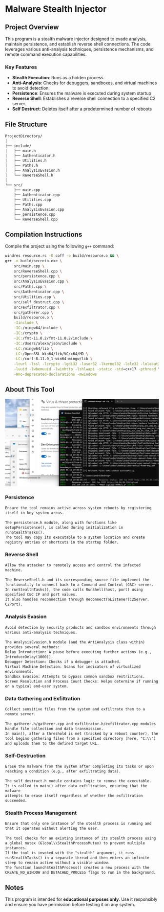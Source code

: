 # Malware Stealth Injector

## Project Overview
This program is a stealth malware injector designed to evade analysis, maintain persistence, and establish reverse shell connections. The code leverages various anti-analysis techniques, persistence mechanisms, and remote command execution capabilities.

### Key Features
- **Stealth Execution**: Runs as a hidden process.
- **Anti-Analysis**: Checks for debuggers, sandboxes, and virtual machines to avoid detection.
- **Persistence**: Ensures the malware is executed during system startup
- **Reverse Shell**: Establishes a reverse shell connection to a specified C2 server.
- **Self Destruct**: Deletes itself after a predetermined number of reboots 

## File Structure
```
ProjectDirectory/
│
├── include/
│   ├── main.h
│   ├── Authenticator.h
│   ├── Utilities.h
│   ├── Paths.h
│   ├── AnalysisEvasion.h
│   └── ReverseShell.h
│
└── src/
    ├── main.cpp
    ├── Authenticator.cpp
    ├── Utilities.cpp
    ├── Paths.cpp
    ├── AnalysisEvasion.cpp
    ├── persistence.cpp
    └── ReverseShell.cpp
```

## Compilation Instructions

Compile the project using the following `g++` command:

```bash
windres resource.rc -O coff -o build/resource.o && \
g++ -o build/secreto.exe \
    src/main.cpp \
    src/ReverseShell.cpp \
    src/persistence.cpp \
    src/AnalysisEvasion.cpp \
    src/Paths.cpp \
    src/Authenticator.cpp \
    src/Utilities.cpp \
    src/self_destruct.cpp \
    src/exfiltrator.cpp \
    src/gatherer.cpp \
    build/resource.o \
    -Iinclude \
    -IC:/mingw64/include \
    -IC:/crypto \
    -IC:/fmt-11.0.2/fmt-11.0.2/include \
    -IC:/Users/alexa/json/include \
    -LC:/mingw64/lib \
    -LC:/OpenSSL-Win64/lib/VC/x64/MD \
    -LC:/curl-8.11.0_1-win64-mingw/lib \
    -lcurl -lssl -lcrypto -lgdi32 -luser32 -lkernel32 -lole32 -loleaut32 -lws2_32 \
    -luuid -lwbemuuid -lwinhttp -lshlwapi -static -std=c++17 -pthread \
    -Wno-deprecated-declarations -mwindows

```

## About This Tool

![alt text](shell-1.png)

### Persistence
```Purpose:
Ensure the tool remains active across system reboots by registering itself in key system areas.

The persistence.h module, along with functions like setupPersistence(), is called during initialization in runStealthTasks().
The tool may copy its executable to a system location and create registry entries or shortcuts in the startup folder.
```

### Reverse Shell
```Purpose:
Allow the attacker to remotely access and control the infected machine.

The ReverseShell.h and its corresponding source file implement the functionality to connect back to a Command and Control (C&C) server.
In runStealthTasks(), the code calls RunShell(host, port) using specified C&C IP and port values.
It also handles reconnection through ReconnectToListener(C2Server, C2Port).
```

### Analysis Evasion
```Purpose:
Avoid detection by security products and sandbox environments through various anti-analysis techniques.

The AnalysisEvasion.h module (and the AntiAnalysis class within) provides several methods:
Delay Introduction: A pause before executing further actions (e.g., IntroduceDelay(1000)).
Debugger Detection: Checks if a debugger is attached.
Virtual Machine Detection: Scans for indicators of virtualized environments.
Sandbox Evasion: Attempts to bypass common sandbox restrictions.
Screen Resolution and Process Count Checks: Helps determine if running on a typical end-user system.
```

### Data Gathering and Exfiltration
```Purpose:
Collect sensitive files from the system and exfiltrate them to a remote server.

The gatherer.h/gatherer.cpp and exfiltrator.h/exfiltrator.cpp modules handle file collection and data transmission.
In main(), after a threshold is met (tracked by a reboot counter), the tool begins gathering files from a specified directory (here, "C:\\") and uploads them to the defined target URL.
```
### Self-Destruction
```Purpose:
Erase the malware from the system after completing its tasks or upon reaching a condition (e.g., after exfiltrating data).

The self_destruct.h module contains logic to remove the executable.
It is called in main() after data exfiltration, ensuring that the malware 
attempts to erase itself regardless of whether the exfiltration succeeded.
```

###  Stealth Process Management
```Purpose:
Ensure that only one instance of the stealth process is running and that it operates without alerting the user.

The tool checks for an existing instance of its stealth process using a global mutex (Global\\StealthProcessMutex) to prevent multiple instances.
If the tool is invoked with the "stealth" argument, it runs runStealthTasks() in a separate thread and then enters an infinite sleep to remain active without a visible window.
The function launchStealthProcess() creates a new process with the CREATE_NO_WINDOW and DETACHED_PROCESS flags to run in the background.
```
## Notes
This program is intended for **educational purposes only**. Use it responsibly and ensure you have permission before testing it on any system.
